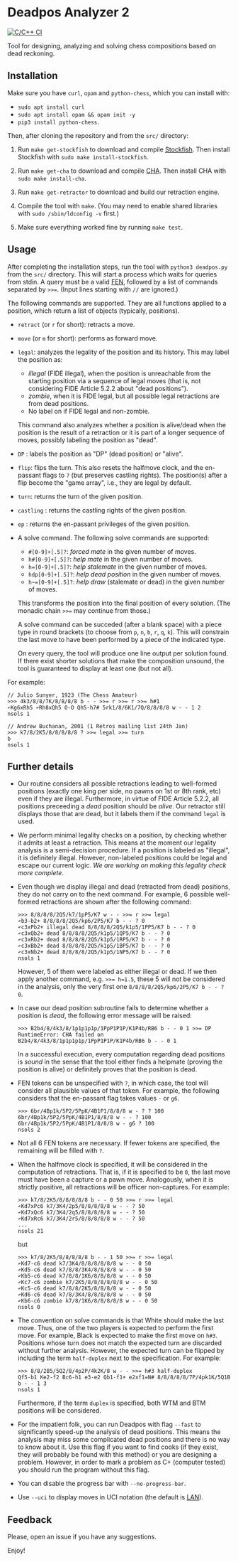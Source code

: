 # Deadpos Analyzer 2

[![C/C++ CI](https://github.com/miguel-ambrona/deadpos/actions/workflows/c-cpp.yml/badge.svg?branch=master)](https://github.com/miguel-ambrona/deadpos/actions/workflows/c-cpp.yml)

Tool for designing, analyzing and solving chess compositions based on
dead reckoning.

## Installation

Make sure you have `curl`, `opam` and `python-chess`, which you can
install with:
  - `sudo apt install curl`
  - `sudo apt install opam && opam init -y`
  - `pip3 install python-chess`.

Then, after cloning the repository and from the `src/` directory:

1. Run `make get-stockfish` to download and compile
   [Stockfish](https://github.com/official-stockfish/Stockfish).
   Then install Stockfish with `sudo make install-stockfish`.

2. Run `make get-cha` to download and compile
   [CHA](https://github.com/miguel-ambrona/D3-Chess).
   Then install CHA with `sudo make install-cha`.

3. Run `make get-retractor` to download and build our retraction engine.

4. Compile the tool with `make`. (You may need to enable shared libraries
   with `sudo /sbin/ldconfig -v` first.)

5. Make sure everything worked fine by running `make test`.

## Usage

After completing the installation steps, run the tool with
`python3 deadpos.py` from the `src/` directory.
This will start a process which waits for queries from stdin.
A query must be a valid
[FEN](https://en.wikipedia.org/wiki/Forsyth%E2%80%93Edwards_Notation),
followed by a list of commands separated by `>>=`.
(Input lines starting with `//` are ignored.)

The following commands are supported. They are all functions applied
to a position, which return a list of objects (typically, positions).
 - `retract` (or `r` for short): retracts a move.

 - `move` (or `m` for short): performs as forward move.

 - `legal`: analyzes the legality of the position and its history.
   This may label the position as:
     - *illegal* (FIDE illegal), when the position is unreachable from
        the starting position via a sequence of legal moves (that is,
        not considering FIDE Article 5.2.2 about "dead positions").
     - *zombie*, when it is FIDE legal, but all possible legal retractions
        are from dead positions.
     - No label on if FIDE legal and non-zombie.

   This command also analyzes whether a position is alive/dead when the
   position is the result of a retraction or it is part of a longer sequence
   of moves, possibly labeling the position as "dead".

 - `DP` : labels the position as "DP" (dead position) or "alive".

 - `flip`: flips the turn. This also resets the halfmove clock,
    and the en-passant flags to `?` (but preserves castling rights).
    The position(s) after a flip become the "game array", i.e., they
    are legal by default.

 - `turn`: returns the turn of the given position.

 - `castling` : returns the castling rights of the given position.

 - `ep` : returns the en-passant privileges of the given position.

 - A solve command. The following solve commands are supported:
     - `#[0-9]+[.5]?`: *forced mate* in the given number of moves.
     - `h#[0-9]+[.5]?`: *help mate* in the given number of moves.
     - `h=[0-9]+[.5]?`: *help stalemate* in the given number of moves.
     - `hdp[0-9]+[.5]?`: *help dead position* in the given number of moves.
     - `h~=[0-9]+[.5]?`: *help draw* (stalemate or dead) in the given number of
        moves.

   This transforms the position into the final position of every solution.
   (The monadic chain `>>=` may continue from those.)

   A solve command can be succeded (after a blank space) with a piece type in
   round brackets (to choose from `p`, `n`, `b`, `r`, `q`, `k`).
   This will constrain the last move to have been performed by a piece of the
   indicated type.

   On every query, the tool will produce one line output per solution found.
   If there exist shorter solutions that make the composition unsound, the tool
   is guaranteed to display at least one (but not all).

For example:
```
// Julio Sunyer, 1923 (The Chess Amateur)
>>> 4k3/8/8/7K/8/8/8/8 b - - >>= r >>= r >>= h#1
↶Kg6xRh5 ↶Rh8xQh5 O-O Qh5-h7# 5rk1/8/6K1/7Q/8/8/8/8 w - - 1 2
nsols 1

// Andrew Buchanan, 2001 (1 Retros mailing list 24th Jan)
>>> k7/8/2K5/8/8/8/8/8 ? >>= legal >>= turn
b
nsols 1
```

## Further details

- Our routine considers all possible retractions leading to
  well-formed positions (exactly one king per side, no pawns on 1st or 8th rank,
  etc) even if they are illegal.
  Furthermore, in virtue of FIDE Article 5.2.2, all positions preceeding a
  *dead* position should be *alive*.
  Our retractor still displays those that are dead, but it labels them if
  the command `legal` is used.

- We perform minimal legality checks on a position, by checking whether it
  admits at least a retraction.
  This means at the moment our legality analysis is a semi-decision procedure.
  If a position is labeled as "illegal", it is definitely illegal.
  However, non-labeled positions could be legal and escape our current logic.
  *We are working on making this legality check more complete*.

- Even though we display illegal and dead (retracted from dead) positions,
  they do not carry on to the next command. For example, 6 possible well-formed
  retractions are shown after the following command:
  ```
  >>> 8/8/8/8/2Q5/k7/1pP5/K7 w - - >>= r >>= legal
  ↶b3-b2+ 8/8/8/8/2Q5/kp6/2P5/K7 b - - ? 0
  ↶c3xPb2+ illegal dead 8/8/8/8/2Q5/k1p5/1PP5/K7 b - - ? 0
  ↶c3xQb2+ dead 8/8/8/8/2Q5/k1p5/1QP5/K7 b - - ? 0
  ↶c3xRb2+ dead 8/8/8/8/2Q5/k1p5/1RP5/K7 b - - ? 0
  ↶c3xBb2+ dead 8/8/8/8/2Q5/k1p5/1BP5/K7 b - - ? 0
  ↶c3xNb2+ dead 8/8/8/8/2Q5/k1p5/1NP5/K7 b - - ? 0
  nsols 1
  ```
  However, 5 of them were labeled as either illegal or dead.
  If we then apply another command, e.g. `>>= h=1.5`, these 5 will not be
  considered in the analysis, only the very first one
  `8/8/8/8/2Q5/kp6/2P5/K7 b - - ? 0`.

- In case our dead position subroutine fails to determine whether a position
  is *dead*, the following error message will be raised:
  ```
  >>> B2b4/8/4k3/8/1p1p1p1p/1PpP1P1P/K1P4b/RB6 b - - 0 1 >>= DP
  RuntimeError: CHA failed on B2b4/8/4k3/8/1p1p1p1p/1PpP1P1P/K1P4b/RB6 b - - 0 1
  ```
  In a successful execution, every computation regarding dead positions is
  *sound* in the sense that the tool either finds a helpmate (proving the
  position is alive) or definitely proves that the position is dead.

- FEN tokens can be unspecified with `?`, in which case, the tool will consider
  all plausible values of that token. For example, the following considers that
  the en-passant flag takes values `-` or `g6`.
  ```
  >>> 6br/4Bp1k/5P2/5PpK/4B1P1/8/8/8 w - ? ? 100
  6br/4Bp1k/5P2/5PpK/4B1P1/8/8/8 w - - ? 100
  6br/4Bp1k/5P2/5PpK/4B1P1/8/8/8 w - g6 ? 100
  nsols 2
  ```

- Not all 6 FEN tokens are necessary. If fewer tokens are specified, the
  remaining will be filled with `?`.

- When the halfmove clock is specified, it will be considered in the computation
  of retractions. That is, if it is specified to be `0`, the last move must have
  been a capture or a pawn move. Analogously, when it is strictly positive, all
  retractions will be officer non-captures.
  For example:
  ```
  >>> k7/8/2K5/8/8/8/8/8 b - - 0 50 >>= r >>= legal
  ↶Kd7xPc6 k7/3K4/2p5/8/8/8/8/8 w - - ? 50
  ↶Kd7xQc6 k7/3K4/2q5/8/8/8/8/8 w - - ? 50
  ↶Kd7xRc6 k7/3K4/2r5/8/8/8/8/8 w - - ? 50
  ...
  nsols 21
  ```
  but
  ```
  >>> k7/8/2K5/8/8/8/8/8 b - - 1 50 >>= r >>= legal
  ↶Kd7-c6 dead k7/3K4/8/8/8/8/8/8 w - - 0 50
  ↶Kd5-c6 dead k7/8/8/3K4/8/8/8/8 w - - 0 50
  ↶Kb5-c6 dead k7/8/8/1K6/8/8/8/8 w - - 0 50
  ↶Kc7-c6 zombie k7/2K5/8/8/8/8/8/8 w - - 0 50
  ↶Kc5-c6 dead k7/8/8/2K5/8/8/8/8 w - - 0 50
  ↶Kd6-c6 dead k7/8/3K4/8/8/8/8/8 w - - 0 50
  ↶Kb6-c6 zombie k7/8/1K6/8/8/8/8/8 w - - 0 50
  nsols 0
  ```

- The convention on solve commands is that White should make the last move.
  Thus, one of the two players is expected to perform the first move.
  For example, Black is expected to make the first move on `h#3`.
  Positions whose turn does not match the expected turn are discarded without
  further analysis. However, the expected turn can be flipped by including the
  term `half-duplex` next to the specification. For example:
  ```
  >>> 8/8/2B5/5Q2/8/4p2P/4k2K/8 w - - >>= h#3 half-duplex
  Qf5-b1 Ke2-f2 Bc6-h1 e3-e2 Qb1-f1+ e2xf1=N# 8/8/8/8/8/7P/4pk1K/5Q1B b - - 1 3
  nsols 1
  ```
  Furthermore, if the term `duplex` is specified, both WTM and BTM positions
  will be considered.

- For the impatient folk, you can run Deadpos with flag `--fast` to
  significantly speed-up the analysis of dead positions. This means the analysis
  may miss some complicated dead positions and there is no way to know about it.
  Use this flag if you want to find cooks (if they exist, they will probably
  be found with this method) or you are designing a problem. However, in order
  to mark a problem as C+ (computer tested) you should run the program without
  this flag.

- You can disable the progress bar with `--no-progress-bar`.

- Use `--uci` to display moves in UCI notation (the default is
  [LAN](https://en.wikipedia.org/wiki/Algebraic_notation_(chess)#Long_algebraic_notation)).

## Feedback

Please, open an issue if you have any suggestions.

Enjoy!
